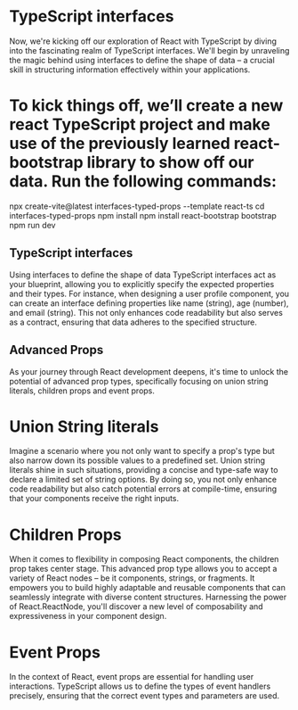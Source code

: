 # TypeScript interfaces
Now, we're kicking off our exploration of React with TypeScript by diving into the fascinating realm of TypeScript interfaces. We'll begin by unraveling the magic behind using interfaces to define the shape of data – a crucial skill in structuring information effectively within your applications.


# To kick things off, we’ll create a new react TypeScript project and make use of the previously learned react-bootstrap library to show off our data.  Run the following commands:

npx create-vite@latest interfaces-typed-props --template react-ts
cd interfaces-typed-props 
npm install 
npm install react-bootstrap bootstrap
npm run dev


## TypeScript interfaces

Using interfaces to define the shape of data
TypeScript interfaces act as your blueprint, allowing you to explicitly specify the expected properties and their types. For instance, when designing a user profile component, you can create an interface defining properties like name (string), age (number), and email (string). This not only enhances code readability but also serves as a contract, ensuring that data adheres to the specified structure.

## Advanced Props
As your journey through React development deepens, it's time to unlock the potential of advanced prop types, specifically focusing on union string literals, children props and event props.
# Union String literals

Imagine a scenario where you not only want to specify a prop's type but also narrow down its possible values to a predefined set. Union string literals shine in such situations, providing a concise and type-safe way to declare a limited set of string options. By doing so, you not only enhance code readability but also catch potential errors at compile-time, ensuring that your components receive the right inputs.


# Children Props
When it comes to flexibility in composing React components, the children prop takes center stage. This advanced prop type allows you to accept a variety of React nodes – be it components, strings, or fragments. It empowers you to build highly adaptable and reusable components that can seamlessly integrate with diverse content structures. Harnessing the power of React.ReactNode, you'll discover a new level of composability and expressiveness in your component design.

# Event Props

In the context of React, event props are essential for handling user interactions. TypeScript allows us to define the types of event handlers precisely, ensuring that the correct event types and parameters are used.


